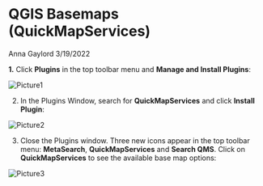 QGIS Basemaps (QuickMapServices)
================
Anna Gaylord
3/19/2022

**1.** Click **Plugins** in the top toolbar menu and **Manage and
Install Plugins**:

![Picture1](https://user-images.githubusercontent.com/65433392/159146234-ae7b78ea-0a7c-4631-a5a6-93a74f4feb43.png)

2.  In the Plugins Window, search for **QuickMapServices** and click
    **Install Plugin**:

![Picture2](https://user-images.githubusercontent.com/65433392/159146235-ecd0d537-8695-42f6-9e98-658ad28422f4.png)

3.  Close the Plugins window. Three new icons appear in the top toolbar
    menu: **MetaSearch**, **QuickMapServices** and **Search QMS**. Click
    on **QuickMapServices** to see the available base map options:

![Picture3](https://user-images.githubusercontent.com/65433392/159146236-4f7e538a-27a0-4769-854a-14bb55675bd0.png)
